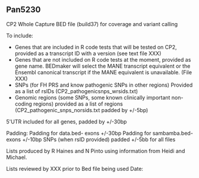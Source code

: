 ## Pan5230
CP2 Whole Capture BED file (build37) for coverage and variant calling

To include:
- Genes that are included in R code tests that will be tested on CP2, provided as a transcript ID with a version (see text file XXX)
- Genes that are not included on R code tests at the moment, provided as gene name. BEDmaker will select the MANE transcript equivalent or the Ensembl canonical transcript if the MANE equivalent is unavailable. (File XXX)
- SNPs (for FH PRS and know pathogenic SNPs in other regions) Provided as a list of rsIDs (CP2_pathogenicsnps_wrsids.txt)
- Genomic regions (some SNPs, some known clinically important non-coding regions) provided as a list of regions (CP2_pathogenic_snps_norsids.txt padded by +/-5bp)

5'UTR included for all genes, padded by +/-30bp

Padding:
Padding for data.bed- exons +/-30bp
Padding for sambamba.bed- exons +/-10bp
SNPs (when rsID provided) padded +/-5bb for all files


Lists produced by R Haines and N Pinto using information from Heidi and Michael. 

Lists reviewed by XXX prior to Bed file being used
Date: